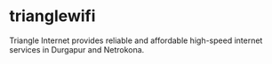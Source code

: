 # trianglewifi
Triangle Internet provides reliable and affordable high-speed internet services in Durgapur and Netrokona.
